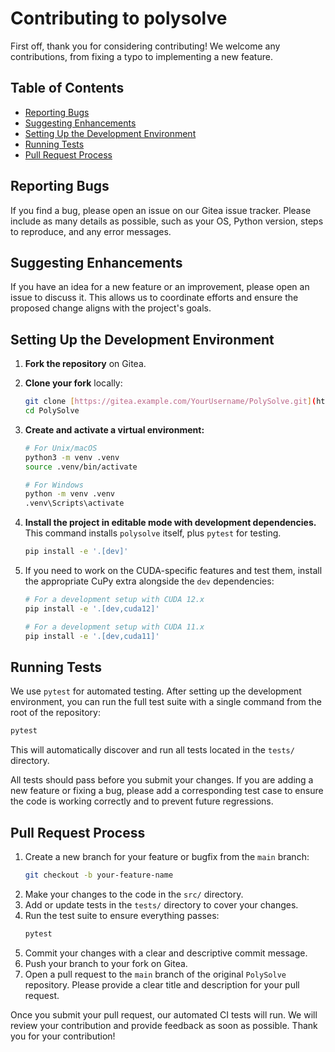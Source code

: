 # Contributing to polysolve

First off, thank you for considering contributing! We welcome any contributions, from fixing a typo to implementing a new feature.

## Table of Contents

* [Reporting Bugs](#reporting-bugs)
* [Suggesting Enhancements](#suggesting-enhancements)
* [Setting Up the Development Environment](#setting-up-the-development-environment)
* [Running Tests](#running-tests)
* [Pull Request Process](#pull-request-process)

## Reporting Bugs

If you find a bug, please open an issue on our Gitea issue tracker. Please include as many details as possible, such as your OS, Python version, steps to reproduce, and any error messages.

## Suggesting Enhancements

If you have an idea for a new feature or an improvement, please open an issue to discuss it. This allows us to coordinate efforts and ensure the proposed change aligns with the project's goals.

## Setting Up the Development Environment

1.  **Fork the repository** on Gitea.

2.  **Clone your fork** locally:
    ```bash
    git clone [https://gitea.example.com/YourUsername/PolySolve.git](https://gitea.example.com/YourUsername/PolySolve.git)
    cd PolySolve
    ```

3.  **Create and activate a virtual environment:**
    ```bash
    # For Unix/macOS
    python3 -m venv .venv
    source .venv/bin/activate

    # For Windows
    python -m venv .venv
    .venv\Scripts\activate
    ```

4.  **Install the project in editable mode with development dependencies.** This command installs `polysolve` itself, plus `pytest` for testing.
    ```bash
    pip install -e '.[dev]'
    ```

5.  If you need to work on the CUDA-specific features and test them, install the appropriate CuPy extra alongside the `dev` dependencies:
    ```bash
    # For a development setup with CUDA 12.x
    pip install -e '.[dev,cuda12]'

    # For a development setup with CUDA 11.x
    pip install -e '.[dev,cuda11]'
    ```

## Running Tests

We use `pytest` for automated testing. After setting up the development environment, you can run the full test suite with a single command from the root of the repository:

```bash
pytest
```

This will automatically discover and run all tests located in the `tests/` directory.

All tests should pass before you submit your changes. If you are adding a new feature or fixing a bug, please add a corresponding test case to ensure the code is working correctly and to prevent future regressions.

## Pull Request Process

1.  Create a new branch for your feature or bugfix from the `main` branch:
    ```bash
    git checkout -b your-feature-name
    ```
2.  Make your changes to the code in the `src/` directory.
3.  Add or update tests in the `tests/` directory to cover your changes.
4.  Run the test suite to ensure everything passes:
    ```bash
    pytest
    ```
5.  Commit your changes with a clear and descriptive commit message.
6.  Push your branch to your fork on Gitea.
7.  Open a pull request to the `main` branch of the original `PolySolve` repository. Please provide a clear title and description for your pull request.

Once you submit your pull request, our automated CI tests will run. We will review your contribution and provide feedback as soon as possible. Thank you for your contribution!
